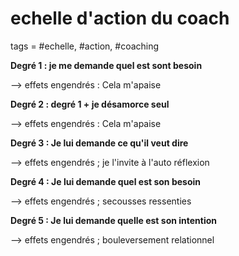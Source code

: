 # echelle d'action du coach
tags = #echelle, #action, #coaching

**Degré 1 : je me demande quel est sont besoin**

–> effets engendrés : Cela m'apaise

**Degré 2 : degré 1 + je désamorce seul**

–> effets engendrés : Cela m'apaise

**Degré 3 : Je lui demande ce qu'il veut dire**

–> effets engendrés ; je l'invite à l'auto réflexion

**Degré 4 : Je lui demande quel est son besoin**

–> effets engendrés ; secousses ressenties

**Degré 5 : Je lui demande quelle est son intention**

–> effets engendrés ; bouleversement relationnel

